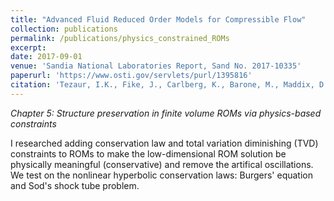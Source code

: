 ```yaml
---
title: "Advanced Fluid Reduced Order Models for Compressible Flow"
collection: publications
permalink: /publications/physics_constrained_ROMs
excerpt:
date: 2017-09-01
venue: 'Sandia National Laboratories Report, Sand No. 2017-10335'
paperurl: 'https://www.osti.gov/servlets/purl/1395816'
citation: 'Tezaur, I.K., Fike, J., Carlberg, K., Barone, M., Maddix, D.C., Mussoni, E., Balajewicz, M. (2017). &quot;Advanced Fluid Reduced Order Models for Compressible Flow.&quot; <i>Sandia National Laboratories Report, Sand No. 2017-10335</i>.'
---
```


*Chapter 5: Structure preservation in finite volume ROMs via physics-based constraints*

I researched adding conservation law and total variation diminishing (TVD) constraints to ROMs to make the low-dimensional ROM solution be physically meaningful (conservative) and remove the artifical oscillations.
We test on the nonlinear hyperbolic conservation laws: Burgers' equation and Sod's shock tube problem.
